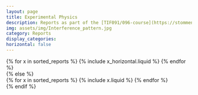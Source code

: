 ```yaml
---
layout: page
title: Experimental Physics
description: Reports as part of the [TIF091/096-course](https://stommen.github.io/courses/tif091/) at Chalmers."
img: assets/img/Interference_pattern.jpg
category: Reports
display_categories:
horizontal: false
---
```

<!-- markdownlint-disable MD033 -->

<div class="reports>
<!-- Display projects without categories -->

{% assign sorted_reports= site.reports %}

  <!-- Generate cards for each project -->

{% if page.horizontal %}

  <div class="container">
    <div class="row row-cols-1 row-cols-md-2">
    {% for x in sorted_reports %}
      {% include x_horizontal.liquid %}
    {% endfor %}
    </div>
  </div>
{% else %}
  <div class="row row-cols-1 row-cols-md-3">
    {% for x in sorted_reports %}
      {% include x.liquid %}
    {% endfor %}
  </div>
{% endif %}
</div>
